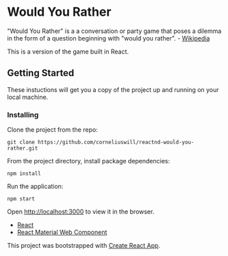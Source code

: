 # Would You Rather

"Would You Rather" is a a conversation or party game that poses a dilemma in the form of a question beginning with "would you rather".  - [Wikipedia](https://en.wikipedia.org/wiki/Would_you_rather)

This is a version of the game built in React.

## Getting Started

These instuctions will get you a copy of the project up and running on your local machine.

### Installing

Clone the project from the repo:
```
git clone https://github.com/corneliuswill/reactnd-would-you-rather.git
```

From the project directory, install package dependencies:
```
npm install
```

Run the application:
```
npm start
```

Open [http://localhost:3000](http://localhost:3000) to view it in the browser.

* [React](https://reactjs.org/)
* [React Material Web Component](https://rmwc.io/)

This project was bootstrapped with [Create React App](https://github.com/facebook/create-react-app).
